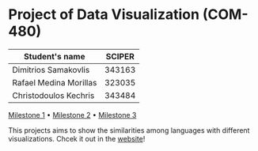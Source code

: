 # Project of Data Visualization (COM-480)

| Student's name | SCIPER |
| -------------- | ------ |
| Dimitrios Samakovlis | 343163 |
| Rafael Medina Morillas | 323035 |
| Christodoulos Kechris | 343484 |

[Milestone 1](./milestones/milestone1.md) • [Milestone 2](./milestones/milestone2.pdf) • [Milestone 3](./milestones/milestone3.pdf)

This projects aims to show the similarities among languages with different visualizations. Chcek it out in the [website](https://com-480-data-visualization.github.io/project-2024-wals-viz/)!
